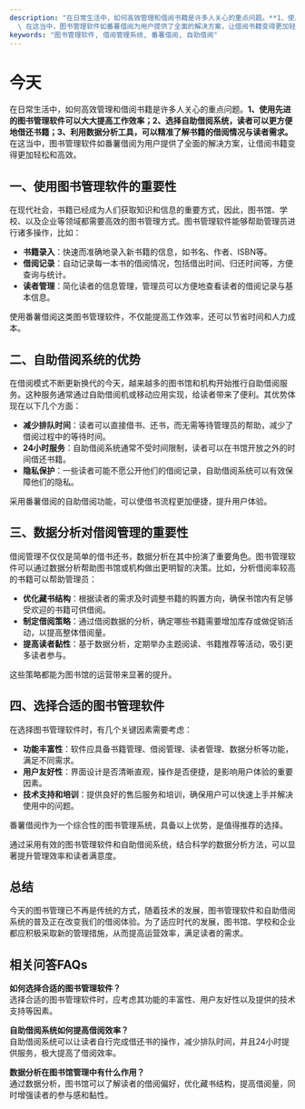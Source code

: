 ```yaml
---
description: "在日常生活中，如何高效管理和借阅书籍是许多人关心的重点问题。**1、使用先进的图书管理软件可以大大提高工作效率；2、选择自助借阅系统，读者可以更方便地借还书籍；3、利用数据分析工具，可以精准了解书籍的借阅情况与读者需求。**\
  \ 在这当中，图书管理软件如番薯借阅为用户提供了全面的解决方案，让借阅书籍变得更加轻松和高效。"
keywords: "图书管理软件, 借阅管理系统, 番薯借阅, 自助借阅"
---
```

# 今天

在日常生活中，如何高效管理和借阅书籍是许多人关心的重点问题。**1、使用先进的图书管理软件可以大大提高工作效率；2、选择自助借阅系统，读者可以更方便地借还书籍；3、利用数据分析工具，可以精准了解书籍的借阅情况与读者需求。** 在这当中，图书管理软件如番薯借阅为用户提供了全面的解决方案，让借阅书籍变得更加轻松和高效。

## **一、使用图书管理软件的重要性**

在现代社会，书籍已经成为人们获取知识和信息的重要方式，因此，图书馆、学校、以及企业等领域都需要高效的图书管理方式。图书管理软件能够帮助管理员进行诸多操作，比如：

- **书籍录入**：快速而准确地录入新书籍的信息，如书名、作者、ISBN等。
- **借阅记录**：自动记录每一本书的借阅情况，包括借出时间、归还时间等，方便查询与统计。
- **读者管理**：简化读者的信息管理，管理员可以方便地查看读者的借阅记录与基本信息。
  
使用番薯借阅这类图书管理软件，不仅能提高工作效率，还可以节省时间和人力成本。

## **二、自助借阅系统的优势**

在借阅模式不断更新换代的今天，越来越多的图书馆和机构开始推行自助借阅服务。这种服务通常通过自助借阅机或移动应用实现，给读者带来了便利。其优势体现在以下几个方面：

- **减少排队时间**：读者可以直接借书、还书，而无需等待管理员的帮助，减少了借阅过程中的等待时间。
- **24小时服务**：自助借阅系统通常不受时间限制，读者可以在书馆开放之外的时间借还书籍。
- **隐私保护**：一些读者可能不愿公开他们的借阅记录，自助借阅系统可以有效保障他们的隐私。

采用番薯借阅的自助借阅功能，可以使借书流程更加便捷，提升用户体验。

## **三、数据分析对借阅管理的重要性**

借阅管理不仅仅是简单的借书还书，数据分析在其中扮演了重要角色。图书管理软件可以通过数据分析帮助图书馆或机构做出更明智的决策。比如，分析借阅率较高的书籍可以帮助管理员：

- **优化藏书结构**：根据读者的需求及时调整书籍的购置方向，确保书馆内有足够受欢迎的书籍可供借阅。
- **制定借阅策略**：通过借阅数据的分析，确定哪些书籍需要增加库存或做促销活动，以提高整体借阅量。
- **提高读者黏性**：基于数据分析，定期举办主题阅读、书籍推荐等活动，吸引更多读者参与。

这些策略都能为图书馆的运营带来显著的提升。

## **四、选择合适的图书管理软件**

在选择图书管理软件时，有几个关键因素需要考虑：

- **功能丰富性**：软件应具备书籍管理、借阅管理、读者管理、数据分析等功能，满足不同需求。
- **用户友好性**：界面设计是否清晰直观，操作是否便捷，是影响用户体验的重要因素。
- **技术支持和培训**：提供良好的售后服务和培训，确保用户可以快速上手并解决使用中的问题。

番薯借阅作为一个综合性的图书管理系统，具备以上优势，是值得推荐的选择。

通过采用有效的图书管理软件和自助借阅系统，结合科学的数据分析方法，可以显著提升管理效率和读者满意度。

## 总结

今天的图书管理已不再是传统的方式，随着技术的发展，图书管理软件和自助借阅系统的普及正在改变我们的借阅体验。为了适应时代的发展，图书馆、学校和企业都应积极采取新的管理措施，从而提高运营效率，满足读者的需求。

## 相关问答FAQs

**如何选择合适的图书管理软件？**  
选择合适的图书管理软件时，应考虑其功能的丰富性、用户友好性以及提供的技术支持等因素。

**自助借阅系统如何提高借阅效率？**  
自助借阅系统可以让读者自行完成借还书的操作，减少排队时间，并且24小时提供服务，极大提高了借阅效率。

**数据分析在图书馆管理中有什么作用？**  
通过数据分析，图书馆可以了解读者的借阅偏好，优化藏书结构，提高借阅量，同时增强读者的参与感和黏性。
